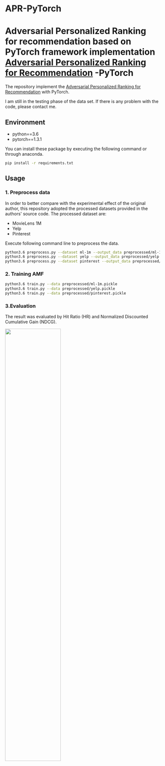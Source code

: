 # APR-PyTorch
Adversarial Personalized Ranking for recommendation based on PyTorch framework implementation
[Adversarial Personalized Ranking for Recommendation](https://dl.acm.org/doi/abs/10.1145/3209978.3209981) -PyTorch
====================================================

The repository implement the [Adversarial Personalized Ranking for Recommendation](https://dl.acm.org/doi/abs/10.1145/3209978.3209981) with PyTorch.

I am still in the testing phase of the data set. If there is any problem with the code, please contact me.

## Environment

* python==3.6
* pytorch==1.3.1

You can install these package by executing the following command or through anaconda.

```bash
pip install -r requirements.txt
```



## Usage

### 1. Preprocess data

In order to better compare with the experimental effect of the original author, this repository adopted the processed datasets provided in the authors' source code. The processed dataset are:

* MovieLens 1M
* Yelp
* Pinterest

Execute following command line to preprocess the data.

```bash
python3.6 preprocess.py --dataset ml-1m --output_data preprocessed/ml-1m.pickle
python3.6 preprocess.py --dataset yelp --output_data preprocessed/yelp.pickle
python3.6 preprocess.py --dataset pinterest --output_data preprocessed/pinterest.pickle
```

### 2. Training AMF

```bash
python3.6 train.py --data preprocessed/ml-1m.pickle 
python3.6 train.py --data preprocessed/yelp.pickle
python3.6 train.py --data preprocessed/pinterest.pickle 
```

### 3.Evaluation

The result was evaluated by Hit Ratio (HR) and Normalized Discounted Cumulative Gain (NDCG).

<img src="https://p6-tt-ipv6.byteimg.com/origin/pgc-image/ece30982c0e4430f86a9fdc328d46535" width="60%" height="60%" />
